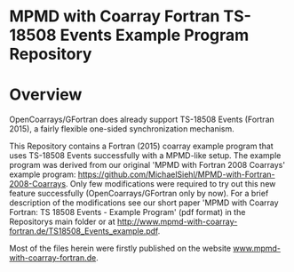 # MPMD with Coarray Fortran TS-18508 Events Example Program Repository

# Overview
OpenCoarrays/GFortran does already support TS-18508 Events (Fortran 2015), a fairly flexible one-sided synchronization mechanism.

This Repository contains a Fortran (2015) coarray example program that uses TS-18508 Events successfully with a MPMD-like setup. The example program was derived from our original 'MPMD with Fortran 2008 Coarrays' example program: https://github.com/MichaelSiehl/MPMD-with-Fortran-2008-Coarrays. Only few modifications were required to try out this new feature successfully (OpenCoarrays/GFortran only by now). For a brief description of the modifications see our short paper 'MPMD with Coarray Fortran: TS 18508 Events - Example Program' (pdf format) in the Repositorys main folder or at http://www.mpmd-with-coarray-fortran.de/TS18508_Events_example.pdf.

Most of the files herein were firstly published on the website www.mpmd-with-coarray-fortran.de. 
